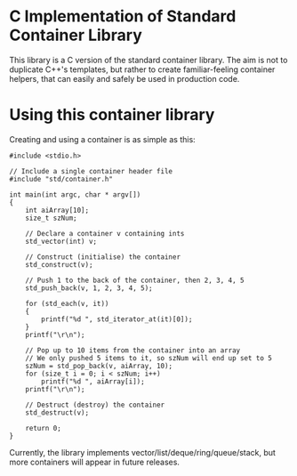 # C Implementation of Standard Container Library

This library is a C version of the standard container library. The aim is not to duplicate C++'s templates, but rather to create familiar-feeling container helpers, that can easily and safely be used in production code.

# Using this container library

Creating and using a container is as simple as this:

    #include <stdio.h>
	
    // Include a single container header file
    #include "std/container.h"

    int main(int argc, char * argv[])
    {
        int aiArray[10];
        size_t szNum;

        // Declare a container v containing ints
        std_vector(int) v;					

        // Construct (initialise) the container
        std_construct(v);

        // Push 1 to the back of the container, then 2, 3, 4, 5
        std_push_back(v, 1, 2, 3, 4, 5);

        for (std_each(v, it))
        {
            printf("%d ", std_iterator_at(it)[0]);
        }
        printf("\r\n");

        // Pop up to 10 items from the container into an array
        // We only pushed 5 items to it, so szNum will end up set to 5
        szNum = std_pop_back(v, aiArray, 10);
        for (size_t i = 0; i < szNum; i++)
            printf("%d ", aiArray[i]);
        printf("\r\n");

        // Destruct (destroy) the container
        std_destruct(v);
	
        return 0;
    }

Currently, the library implements vector/list/deque/ring/queue/stack, but more containers will appear in future releases.

